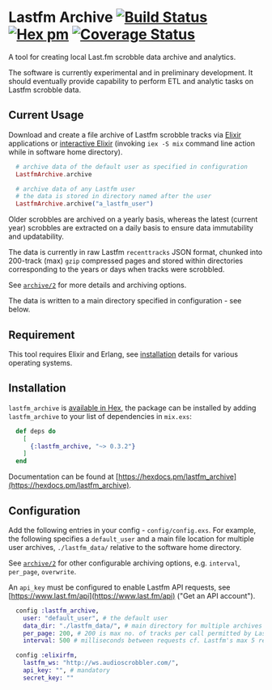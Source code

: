# Lastfm Archive [![Build Status](https://travis-ci.org/boonious/lastfm_archive.svg?branch=master)](https://travis-ci.org/boonious/lastfm_archive) [![Hex pm](http://img.shields.io/hexpm/v/lastfm_archive.svg?style=flat)](https://hex.pm/packages/lastfm_archive) [![Coverage Status](https://coveralls.io/repos/github/boonious/lastfm_archive/badge.svg?branch=master)](https://coveralls.io/github/boonious/lastfm_archive?branch=master)

A tool for creating local Last.fm scrobble data archive and analytics.

The software is currently experimental and in preliminary development. It should
eventually provide capability to perform ETL and analytic tasks on Lastfm scrobble data.

## Current Usage

Download and create a file archive of Lastfm scrobble tracks via [Elixir](https://elixir-lang.org)
applications or [interactive Elixir](https://elixir-lang.org/getting-started/introduction.html#interactive-mode)
(invoking `iex -S mix` command line action while in software home directory).
 
```elixir
  # archive data of the default user as specified in configuration
  LastfmArchive.archive

  # archive data of any Lastfm user
  # the data is stored in directory named after the user
  LastfmArchive.archive("a_lastfm_user")
```

Older scrobbles are archived on a yearly basis, whereas the latest (current year) scrobbles
are extracted on a daily basis to ensure data immutability and updatability.

The data is currently in raw Lastfm `recenttracks` JSON format,
chunked into 200-track (max) `gzip` compressed pages and stored within directories
corresponding to the years or days when tracks were scrobbled.

See [`archive/2`](https://hexdocs.pm/lastfm_archive/LastfmArchive.html#archive/2) for more details
and archiving options.

The data is written to a main directory specified in configuration - see below.

## Requirement

This tool requires Elixir and Erlang, see [installation](https://elixir-lang.org/install.html) details
for various operating systems.

## Installation

`lastfm_archive` is [available in Hex](https://hex.pm/packages/lastfm_archive),
the package can be installed by adding `lastfm_archive`
to your list of dependencies in `mix.exs`:

```elixir
  def deps do
    [
      {:lastfm_archive, "~> 0.3.2"}
    ]
  end
```

Documentation can be found at [https://hexdocs.pm/lastfm_archive](https://hexdocs.pm/lastfm_archive).

## Configuration
Add the following entries in your config - `config/config.exs`. For example,
the following specifies a `default_user` and a main file location for
multiple user archives, `./lastfm_data/` relative to the software home directory.

See [`archive/2`](https://hexdocs.pm/lastfm_archive/LastfmArchive.html#archive/2)
for other configurable archiving options, e.g. `interval`, `per_page`, `overwrite`.

An `api_key` must be configured to enable Lastfm API requests,
see [https://www.last.fm/api](https://www.last.fm/api) ("Get an API account").

```elixir
  config :lastfm_archive, 
    user: "default_user", # the default user
    data_dir: "./lastfm_data/", # main directory for multiple archives
    per_page: 200, # 200 is max no. of tracks per call permitted by Lastfm API 
    interval: 500 # milliseconds between requests cf. Lastfm's max 5 reqs/s rate limit

  config :elixirfm,
    lastfm_ws: "http://ws.audioscrobbler.com/",
    api_key: "", # mandatory
    secret_key: ""

```